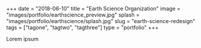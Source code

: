+++ 
date = "2018-06-10"
title = "Earth Science Organization"
image = "images/portfolio/earthscience_preview.jpg"
splash = "images/portfolio/earthscience/splash.jpg"
slug = "earth-science-redesign" 
tags = ["tagone", "tagtwo", "tagthree"]
type = "portfolio"
+++

Lorem ipsum